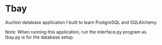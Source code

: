 # Tbay
Auction database application I built to learn PostgreSQL and SQLAlchemy

Note: When running this application, run the interface.py program as tbay.py is for the database setup.
